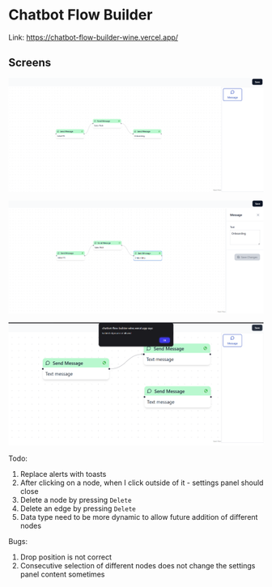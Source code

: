# Chatbot Flow Builder

Link: https://chatbot-flow-builder-wine.vercel.app/

## Screens

![Screen with some nodes](./screens/screen1.png)

![Screen with panel settings](./screens/screen2.png)

![Can't save flow](./screens/screen3.png)

Todo:
1. Replace alerts with toasts
2. After clicking on a node, when I click outside of it - settings panel should close
3. Delete a node by pressing `Delete`
4. Delete an edge by pressing `Delete`
5. Data type need to be more dynamic to allow future addition of different nodes

Bugs:
1. Drop position is not correct
2. Consecutive selection of different nodes does not change the settings panel content sometimes
